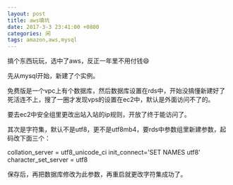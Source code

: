 ```yaml
---
layout: post
title: aws填坑
date: 2017-3-3 23:41:00 +0800
categories: 闲
tags: amazon,aws,mysql
---
```


搞个东西玩玩，选中了aws，反正一年里不用付钱😄

先从mysql开始，新建了个实例。

免费版是一个vpc上有个数据库，然后数据库设置在rds中，开始没搞懂新建好了死活连不上，搜了一圈才发现vps的设置在ec2中，默认是外面访问不了的。

要去ec2中安全组里更改出站入站的ip规则，开放了终于能访问了。

其次是字符集，默认不是utf8，更不是utf8mb4，要rds中参数组里新建参数，起码改下面三个：

collation_server = utf8_unicode_ci
init_connect='SET NAMES utf8'
character_set_server = utf8

保存后，再把数据库修改为此参数，再重启就更改字符集成功了。
















